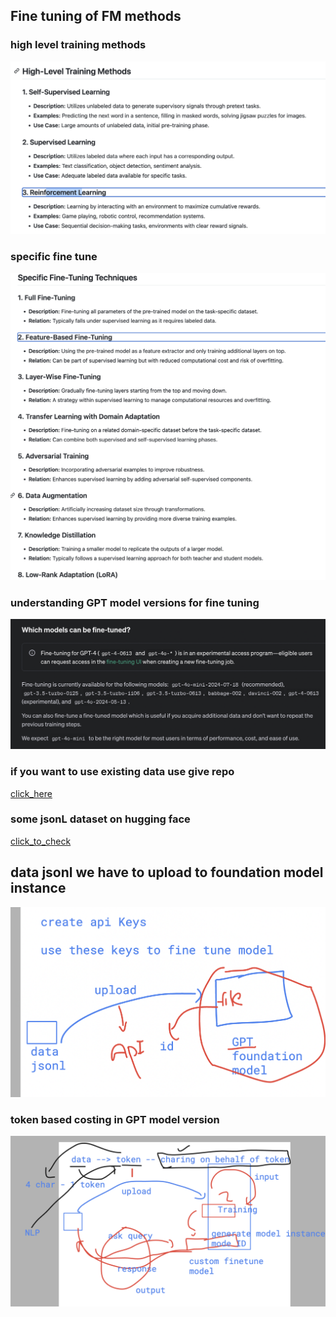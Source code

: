 ## Fine tuning of FM methods 

### high level training methods

<img src="fm1.png">

### specific fine tune 

<img src="fm2.png">

### understanding GPT model versions for fine tuning 

<img src="vrs.png">

### if you want to use existing data use give repo 

[click_here](https://github.com/redashu/Datasets.git)

### some jsonL dataset on hugging face 

[click_to_check](https://huggingface.co/datasets/cognitivecomputations/samantha-data)


## data jsonl we have to upload to foundation model instance 

<img src="api1.png">

### token based costing in GPT model version 

<img src="gpt2.png">
